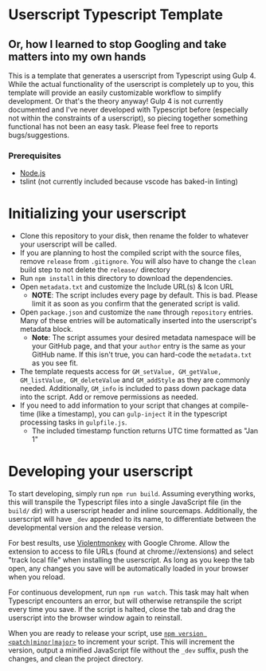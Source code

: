 # Userscript Typescript Template
## Or, how I learned to stop Googling and take matters into my own hands

This is a template that generates a userscript from Typescript using Gulp 4. While the actual functionality of the userscript is completely up to you, this template will provide an easily customizable workflow to simplify development. Or that's the theory anyway! Gulp 4 is not currently documented and I've never developed with Typescript before (especially not within the constraints of a userscript), so piecing together something functional has not been an easy task. Please feel free to reports bugs/suggestions.

### Prerequisites

- [Node.js](https://nodejs.org/en/download/)
- tslint (not currently included because vscode has baked-in linting)

# Initializing your userscript

- Clone this repository to your disk, then rename the folder to whatever your userscript will be called.
- If you are planning to host the compiled script with the source files, remove `release` from `.gitignore`. You will also have to change the `clean` build step to not delete the `release/` directory
- Run `npm install` in this directory to download the dependencies.
- Open `metadata.txt` and customize the Include URL(s) & Icon URL
  - **NOTE**: The script includes every page by default. This is bad. Please limit it as soon as you confirm that the generated script is valid.
- Open `package.json` and customize the `name` through `repository` entries. Many of these entries will be automatically inserted into the userscript's metadata block.
  - **Note**: The script assumes your desired metadata namespace will be your GitHub page, and that your `author` entry is the same as your GitHub name. If this isn't true, you can hard-code the `metadata.txt` as you see fit.
- The template requests access for `GM_setValue, GM_getValue, GM_listValue, GM_deleteValue` and `GM_addStyle` as they are commonly needed. Additionally, `GM_info` is included to pass down package data into the script. Add or remove permissions as needed.
- If you need to add information to your script that changes at compile-time (like a timestamp), you can `gulp-inject` it in the typescript processing tasks in `gulpfile.js`.
  - The included timestamp function returns UTC time formatted as "Jan 1"

# Developing your userscript

To start developing, simply run `npm run build`. Assuming everything works, this will transpile the Typescript files into a single JavaScript file (in the `build/` dir) with a userscript header and inline sourcemaps. Additionally, the userscript will have `_dev` appended to its name, to differentiate between the developmental version and the release version.

For best results, use [Violentmonkey](https://violentmonkey.github.io/get-it/) with Google Chrome. Allow the extension to access to file URLs (found at chrome://extensions) and select "track local file" when installing the userscript. As long as you keep the tab open, any changes you save will be automatically loaded in your browser when you reload.

For continuous development, run `npm run watch`. This task may halt when Typescript encounters an error, but will otherwise retranspile the script every time you save. If the script is halted, close the tab and drag the userscript into the browser window again to reinstall.

When you are ready to release your script, use [`npm version <patch|minor|major>`](https://docs.npmjs.com/cli/version) to increment your script. This will increment the version, output a minified JavaScript file without the `_dev` suffix, push the changes, and clean the project directory.
